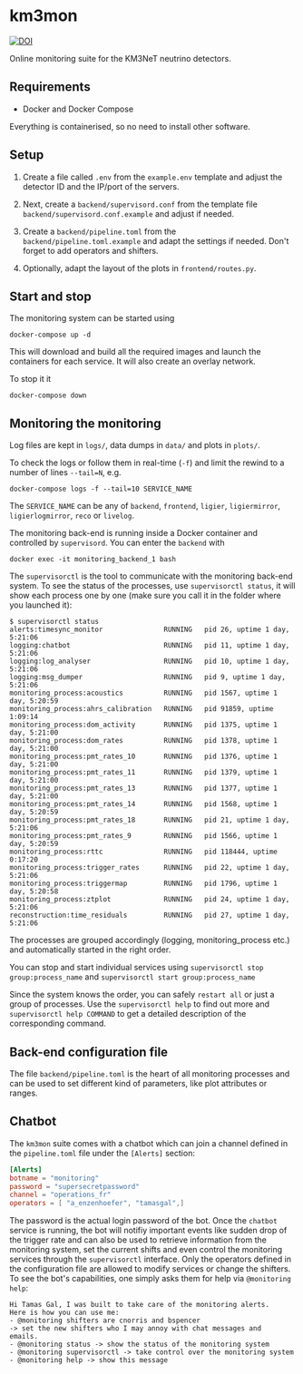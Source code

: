 # km3mon

[![DOI](https://zenodo.org/badge/DOI/10.5281/zenodo.3268538.svg)](https://doi.org/10.5281/zenodo.3268538)

Online monitoring suite for the KM3NeT neutrino detectors.

## Requirements

 - Docker and Docker Compose

Everything is containerised, so no need to install other software.

## Setup

1. Create a file called `.env` from the `example.env` template and adjust the detector
   ID and the IP/port of the servers.

2. Next, create a `backend/supervisord.conf` from the template file
   `backend/supervisord.conf.example` and adjust if needed.

3. Create a `backend/pipeline.toml` from the `backend/pipeline.toml.example`
   and adapt the settings if needed. Don't forget to add operators and shifters.

4. Optionally, adapt the layout of the plots in `frontend/routes.py`.

## Start and stop

The monitoring system can be started using

    docker-compose up -d

This will download and build all the required images and launch the containers
for each service. It will also create an overlay network.

To stop it it

    docker-compose down

## Monitoring the monitoring

Log files are kept in `logs/`, data dumps in `data/` and plots in `plots/`.

To check the logs or follow them in real-time (`-f`) and limit the rewind
to a number of lines `--tail=N`, e.g.

    docker-compose logs -f --tail=10 SERVICE_NAME

The `SERVICE_NAME` can be any of `backend`, `frontend`, `ligier`, `ligiermirror`,
`ligierlogmirror`, `reco` or `livelog`.

The monitoring back-end is running inside a Docker container and controlled
by `supervisord`. You can enter the `backend` with

    docker exec -it monitoring_backend_1 bash

The ``supervisorctl`` is the tool to communicate with the monitoring
back-end system. To see the status of the processes, use `supervisorctl status`,
it will show each process one by one (make sure you call it in the
folder where you launched it):

```
$ supervisorctl status
alerts:timesync_monitor               RUNNING   pid 26, uptime 1 day, 5:21:06
logging:chatbot                       RUNNING   pid 11, uptime 1 day, 5:21:06
logging:log_analyser                  RUNNING   pid 10, uptime 1 day, 5:21:06
logging:msg_dumper                    RUNNING   pid 9, uptime 1 day, 5:21:06
monitoring_process:acoustics          RUNNING   pid 1567, uptime 1 day, 5:20:59
monitoring_process:ahrs_calibration   RUNNING   pid 91859, uptime 1:09:14
monitoring_process:dom_activity       RUNNING   pid 1375, uptime 1 day, 5:21:00
monitoring_process:dom_rates          RUNNING   pid 1378, uptime 1 day, 5:21:00
monitoring_process:pmt_rates_10       RUNNING   pid 1376, uptime 1 day, 5:21:00
monitoring_process:pmt_rates_11       RUNNING   pid 1379, uptime 1 day, 5:21:00
monitoring_process:pmt_rates_13       RUNNING   pid 1377, uptime 1 day, 5:21:00
monitoring_process:pmt_rates_14       RUNNING   pid 1568, uptime 1 day, 5:20:59
monitoring_process:pmt_rates_18       RUNNING   pid 21, uptime 1 day, 5:21:06
monitoring_process:pmt_rates_9        RUNNING   pid 1566, uptime 1 day, 5:20:59
monitoring_process:rttc               RUNNING   pid 118444, uptime 0:17:20
monitoring_process:trigger_rates      RUNNING   pid 22, uptime 1 day, 5:21:06
monitoring_process:triggermap         RUNNING   pid 1796, uptime 1 day, 5:20:58
monitoring_process:ztplot             RUNNING   pid 24, uptime 1 day, 5:21:06
reconstruction:time_residuals         RUNNING   pid 27, uptime 1 day, 5:21:06
```

The processes are grouped accordingly (logging, monitoring_process etc.) and
automatically started in the right order.

You can stop and start individual services using ``supervisorctl stop
group:process_name`` and ``supervisorctl start group:process_name``

Since the system knows the order, you can safely ``restart all`` or just
a group of processes. Use the ``supervisorctl help`` to find out more and
``supervisorctl help COMMAND`` to get a detailed description of the
corresponding command.

## Back-end configuration file

The file `backend/pipeline.toml` is the heart of all monitoring processes and
can be used to set different kind of parameters, like plot attributes or ranges.

## Chatbot

The `km3mon` suite comes with a chatbot which can join a channel defined
in the `pipeline.toml` file under the `[Alerts]` section:

``` toml
[Alerts]
botname = "monitoring"
password = "supersecretpassword"
channel = "operations_fr"
operators = [ "a_enzenhoefer", "tamasgal",]
```

The password is the actual login password of the bot. Once the `chatbot` service
is running, the bot will notifiy important events like sudden drop of the
trigger rate and can also be used to retrieve information from the monitoring
system, set the current shifts and even control the monitoring services through
the `supervisorctl` interface. Only the operators defined in the configuration
file are allowed to modify services or change the shifters.
To see the bot's capabilities, one simply asks them for help via
`@monitoring help`:

```
Hi Tamas Gal, I was built to take care of the monitoring alerts.
Here is how you can use me:
- @monitoring shifters are cnorris and bspencer
-> set the new shifters who I may annoy with chat messages and
emails.
- @monitoring status -> show the status of the monitoring system
- @monitoring supervisorctl -> take control over the monitoring system
- @monitoring help -> show this message
```
